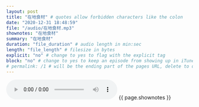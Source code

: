 ```yaml
---
layout: post
title: "在地食材" # quotes allow forbidden characters like the colon
date: "2020-12-31 18:48:59"
file: "/audio/在地食材.mp3"
shownotes: "在地食材"
summary: "在地食材"
duration: "file_duration" # audio length in min:sec
length: "file_length" # filesize in bytes
explicit: "no" # change to yes to flag with the explicit tag
block: "no" # change to yes to keep an episode from showing up in iTunes
# permalink: /1 # will be the ending part of the pages URL, delete to default to the title
---
```


<audio controls>
<source src="{{site.url}}{{site.baseurl}}{{ page.file }}" type="audio/x-mp3">
Your browser does not support the audio element.
</audio>
{{ page.shownotes }}
